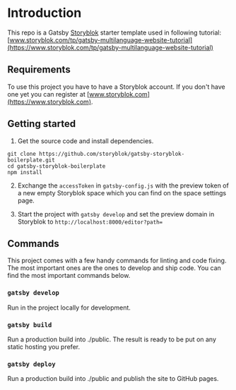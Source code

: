 # Introduction

This repo is a Gatsby [Storyblok](https://www.storyblok.com) starter template used in following tutorial:
[www.storyblok.com/tp/gatsby-multilanguage-website-tutorial](https://www.storyblok.com/tp/gatsby-multilanguage-website-tutorial)

## Requirements

To use this project you have to have a Storyblok account. If you don't have one yet you can register at [www.storyblok.com](https://www.storyblok.com).

## Getting started

1. Get the source code and install dependencies.
~~~
git clone https://github.com/storyblok/gatsby-storyblok-boilerplate.git
cd gatsby-storyblok-boilerplate
npm install
~~~

2. Exchange the `accessToken` in `gatsby-config.js` with the preview token of a new empty Storyblok space which you can find on the space settings page.

3. Start the project with `gatsby develop` and set the preview domain in Storyblok to `http://localhost:8000/editor?path=`

## Commands

This project comes with a few handy commands for linting and code fixing. The most important ones are the ones to develop and ship code. You can find the most important commands below.

### `gatsby develop`
Run in the project locally for development.

### `gatsby build`
Run a production build into ./public. The result is ready to be put on any static hosting you prefer.

### `gatsby deploy`
Run a production build into ./public and publish the site to GitHub pages.